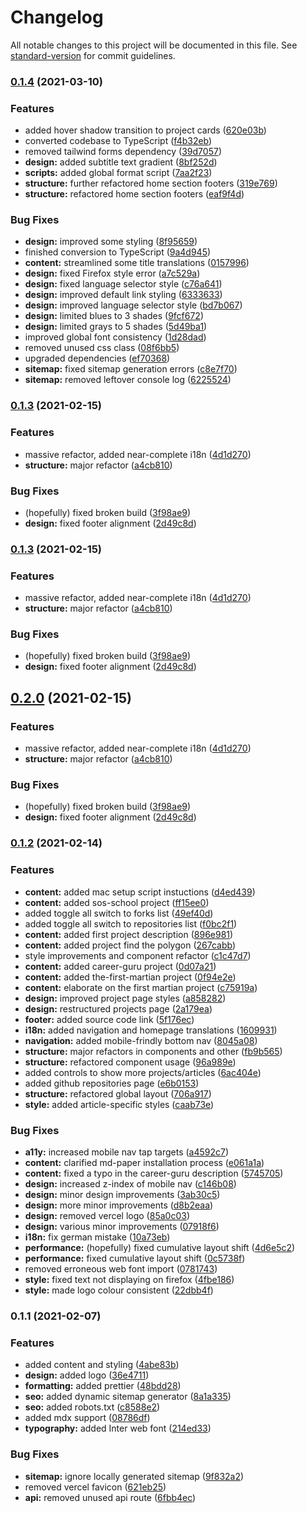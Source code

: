 # Changelog

All notable changes to this project will be documented in this file. See [standard-version](https://github.com/conventional-changelog/standard-version) for commit guidelines.

### [0.1.4](https://github.com/nico-bachner/v3/compare/v0.1.3...v0.1.4) (2021-03-10)


### Features

* added hover shadow transition to project cards ([620e03b](https://github.com/nico-bachner/v3/commit/620e03bffe6a9786955ab7c02fd3b2d39870b5c6))
* converted codebase to TypeScript ([f4b32eb](https://github.com/nico-bachner/v3/commit/f4b32ebb055390f3cb171a8728816ebdea218090))
* removed tailwind forms dependency ([39d7057](https://github.com/nico-bachner/v3/commit/39d7057838078a39f51815b2a65fac30af302531))
* **design:** added subtitle text gradient ([8bf252d](https://github.com/nico-bachner/v3/commit/8bf252dfb2d8f17c87eaa66077ac057f2e6d3e7c))
* **scripts:** added global format script ([7aa2f23](https://github.com/nico-bachner/v3/commit/7aa2f23eb1f398832162efb34cc8f842901068c7))
* **structure:** further refactored home section footers ([319e769](https://github.com/nico-bachner/v3/commit/319e769346dec707d01914a0ac0daa9f94b3db90))
* **structure:** refactored home section footers ([eaf9f4d](https://github.com/nico-bachner/v3/commit/eaf9f4d507661707727afb0a880dc543d7fbd0c6))


### Bug Fixes

* **design:** improved some styling ([8f95659](https://github.com/nico-bachner/v3/commit/8f95659ca9cdd81ad43a2512911f2b42ca0c9109))
* finished conversion to TypeScript ([9a4d945](https://github.com/nico-bachner/v3/commit/9a4d945a1842e563a2243565394a59ffa2146e2b))
* **content:** streamlined some title translations ([0157996](https://github.com/nico-bachner/v3/commit/0157996d360cda4ccd323f6bc3dee88f14927990))
* **design:** fixed Firefox style error ([a7c529a](https://github.com/nico-bachner/v3/commit/a7c529aa88c30a04d1003e7f5cfc10b144dbbea8))
* **design:** fixed language selector style ([c76a641](https://github.com/nico-bachner/v3/commit/c76a64100f89328ce6210b613c9bb58b06962e32))
* **design:** improved default link styling ([6333633](https://github.com/nico-bachner/v3/commit/6333633893380811d0b1608b283df7c494235de2))
* **design:** improved language selector style ([bd7b067](https://github.com/nico-bachner/v3/commit/bd7b067d25d93244c9db22a3cb3b4d83bf4a5856))
* **design:** limited blues to 3 shades ([9fcf672](https://github.com/nico-bachner/v3/commit/9fcf672c8658cc1b4ddd44bc48983e093cf07235))
* **design:** limited grays to 5 shades ([5d49ba1](https://github.com/nico-bachner/v3/commit/5d49ba14164d63f6b11dcb561684b2fe99260806))
* improved global font consistency ([1d28dad](https://github.com/nico-bachner/v3/commit/1d28dadfab43f1805e2bbc2e421992394eb4f089))
* removed unused css class ([08f6bb5](https://github.com/nico-bachner/v3/commit/08f6bb578a85472678fd39439f70f9d530e7265a))
* upgraded dependencies ([ef70368](https://github.com/nico-bachner/v3/commit/ef7036866b6633d4959c8708a9d0e30a03ed3122))
* **sitemap:** fixed sitemap generation errors ([c8e7f70](https://github.com/nico-bachner/v3/commit/c8e7f702a74ebe55929a5d5885fdf0756c9b5941))
* **sitemap:** removed leftover console log ([6225524](https://github.com/nico-bachner/v3/commit/6225524e31e72e82d62a76cdbec9559363e845d9))

### [0.1.3](https://github.com/nico-bachner/v3/compare/v0.1.2...v0.1.3) (2021-02-15)

### Features

-   massive refactor, added near-complete i18n ([4d1d270](https://github.com/nico-bachner/v3/commit/4d1d270d6b8819bfbab8467045645d97ec820d38))
-   **structure:** major refactor ([a4cb810](https://github.com/nico-bachner/v3/commit/a4cb8104350a58708f337514014c6094dfd4cabc))

### Bug Fixes

-   (hopefully) fixed broken build ([3f98ae9](https://github.com/nico-bachner/v3/commit/3f98ae9a2c1349b5b1d5c268710ca1a61096934f))
-   **design:** fixed footer alignment ([2d49c8d](https://github.com/nico-bachner/v3/commit/2d49c8dfa6bed784b8dc9391c475e8b78341d577))

### [0.1.3](https://github.com/nico-bachner/v3/compare/v0.1.2...v0.1.3) (2021-02-15)

### Features

-   massive refactor, added near-complete i18n ([4d1d270](https://github.com/nico-bachner/v3/commit/4d1d270d6b8819bfbab8467045645d97ec820d38))
-   **structure:** major refactor ([a4cb810](https://github.com/nico-bachner/v3/commit/a4cb8104350a58708f337514014c6094dfd4cabc))

### Bug Fixes

-   (hopefully) fixed broken build ([3f98ae9](https://github.com/nico-bachner/v3/commit/3f98ae9a2c1349b5b1d5c268710ca1a61096934f))
-   **design:** fixed footer alignment ([2d49c8d](https://github.com/nico-bachner/v3/commit/2d49c8dfa6bed784b8dc9391c475e8b78341d577))

## [0.2.0](https://github.com/nico-bachner/v3/compare/v0.1.2...v0.2.0) (2021-02-15)

### Features

-   massive refactor, added near-complete i18n ([4d1d270](https://github.com/nico-bachner/v3/commit/4d1d270d6b8819bfbab8467045645d97ec820d38))
-   **structure:** major refactor ([a4cb810](https://github.com/nico-bachner/v3/commit/a4cb8104350a58708f337514014c6094dfd4cabc))

### Bug Fixes

-   (hopefully) fixed broken build ([3f98ae9](https://github.com/nico-bachner/v3/commit/3f98ae9a2c1349b5b1d5c268710ca1a61096934f))
-   **design:** fixed footer alignment ([2d49c8d](https://github.com/nico-bachner/v3/commit/2d49c8dfa6bed784b8dc9391c475e8b78341d577))

### [0.1.2](https://github.com/nico-bachner/v3/compare/v0.1.1...v0.1.2) (2021-02-14)

### Features

-   **content:** added mac setup script instuctions ([d4ed439](https://github.com/nico-bachner/v3/commit/d4ed439b442d51ab5b75a5f082de506d8bddfcf1))
-   **content:** added sos-school project ([ff15ee0](https://github.com/nico-bachner/v3/commit/ff15ee09b58a2254e0964f8fc5bc89ec9c5c352e))
-   added toggle all switch to forks list ([49ef40d](https://github.com/nico-bachner/v3/commit/49ef40d9cb209a0ed383abe4a69ca436755633c1))
-   added toggle all switch to repositories list ([f0bc2f1](https://github.com/nico-bachner/v3/commit/f0bc2f1fbbcc1ecce2edc8613bcb2573967a1055))
-   **content:** added first project description ([896e981](https://github.com/nico-bachner/v3/commit/896e98155247b23df78ad1f65e776e7e78f0fadc))
-   **content:** added project find the polygon ([267cabb](https://github.com/nico-bachner/v3/commit/267cabb199836b78c3084b1e072b932945562fca))
-   style improvements and component refactor ([c1c47d7](https://github.com/nico-bachner/v3/commit/c1c47d7ffc88595b5ba45c96a6ed9cd239b44bcb))
-   **content:** added career-guru project ([0d07a21](https://github.com/nico-bachner/v3/commit/0d07a2122469b908998a5adaad6da6d6bbbe5fa0))
-   **content:** added the-first-martian project ([0f94e2e](https://github.com/nico-bachner/v3/commit/0f94e2eacd7f832561b6be65fbd461d553e9590f))
-   **content:** elaborate on the first martian project ([c75919a](https://github.com/nico-bachner/v3/commit/c75919aed91a1d76153f1ab0168940e9fb18fa72))
-   **design:** improved project page styles ([a858282](https://github.com/nico-bachner/v3/commit/a858282358cb08d3ab41a9447d710d779b74e496))
-   **design:** restructured projects page ([2a179ea](https://github.com/nico-bachner/v3/commit/2a179ea0fc94c25dfcbe94e95386809e09ed2b68))
-   **footer:** added source code link ([5f176ec](https://github.com/nico-bachner/v3/commit/5f176ec77989236831e0f6b8dcb2730ac18cf9ad))
-   **i18n:** added navigation and homepage translations ([1609931](https://github.com/nico-bachner/v3/commit/1609931ab213b86d182b5c4b38eac99a177a341a))
-   **navigation:** added mobile-frindly bottom nav ([8045a08](https://github.com/nico-bachner/v3/commit/8045a08ebfd4141d7c4b6ebaf74b11809fd139f2))
-   **structure:** major refactors in components and other ([fb9b565](https://github.com/nico-bachner/v3/commit/fb9b565479c8fc68ef8d80965e861349a5eba76f))
-   **structure:** refactored component usage ([96a989e](https://github.com/nico-bachner/v3/commit/96a989e554f18473d7f9e65f8d863f8da33d0622))
-   added controls to show more projects/articles ([6ac404e](https://github.com/nico-bachner/v3/commit/6ac404e666ad1f6ac75aec34f786b61e5dbed645))
-   added github repositories page ([e6b0153](https://github.com/nico-bachner/v3/commit/e6b0153dddc3830a3c29a6bd08b55f744c381b99))
-   **structure:** refactored global layout ([706a917](https://github.com/nico-bachner/v3/commit/706a917b3beee69151e58552687423f63bd5fba6))
-   **style:** added article-specific styles ([caab73e](https://github.com/nico-bachner/v3/commit/caab73eabd2ba1d1a0241032da2ffa01f8f21b02))

### Bug Fixes

-   **a11y:** increased mobile nav tap targets ([a4592c7](https://github.com/nico-bachner/v3/commit/a4592c793cea369cab43be790fbb5fb4ee993668))
-   **content:** clarified md-paper installation process ([e061a1a](https://github.com/nico-bachner/v3/commit/e061a1aee9ceed3481cb73aec2326b31e4855e41))
-   **content:** fixed a typo in the career-guru description ([5745705](https://github.com/nico-bachner/v3/commit/5745705bd2aed6ed4ac3f8a01697dec743410032))
-   **design:** increased z-index of mobile nav ([c146b08](https://github.com/nico-bachner/v3/commit/c146b081ef07625f90d51e545d2a37a4919ca952))
-   **design:** minor design improvements ([3ab30c5](https://github.com/nico-bachner/v3/commit/3ab30c52b6533cfedddc3987c5b8ebd0dd7535b9))
-   **design:** more minor improvements ([d8b2eaa](https://github.com/nico-bachner/v3/commit/d8b2eaafa032fce8707107238d6c725c33e4f443))
-   **design:** removed vercel logo ([85a0c03](https://github.com/nico-bachner/v3/commit/85a0c0388ed9ee5c9abe203e2b932ec88d094a21))
-   **design:** various minor improvements ([07918f6](https://github.com/nico-bachner/v3/commit/07918f6a4d1a0f75d6250dca58c77ee20697d095))
-   **i18n:** fix german mistake ([10a73eb](https://github.com/nico-bachner/v3/commit/10a73eb971a5e954ecd15a2b11ef89a996a2c4f8))
-   **performance:** (hopefully) fixed cumulative layout shift ([4d6e5c2](https://github.com/nico-bachner/v3/commit/4d6e5c287e048bdac378f9afb49c17d454bb3973))
-   **performance:** fixed cumulative layout shift ([0c5738f](https://github.com/nico-bachner/v3/commit/0c5738f50dcc2ad63b1ba8b1e42ed41e1ddfe8da))
-   removed erroneous web font import ([0781743](https://github.com/nico-bachner/v3/commit/07817439ca5c2d3b6b48dcb34ac868e3e4580912))
-   **style:** fixed text not displaying on firefox ([4fbe186](https://github.com/nico-bachner/v3/commit/4fbe18695efd697f3f571cc2e3b543e963ef41b7))
-   **style:** made logo colour consistent ([22dbb4f](https://github.com/nico-bachner/v3/commit/22dbb4f59bae12e4a4111c2853d157293da66aba))

### 0.1.1 (2021-02-07)

### Features

-   added content and styling ([4abe83b](https://github.com/nico-bachner/v3/commit/4abe83b4c3807c9f85941de65a643cf6031b0af4))
-   **design:** added logo ([36e4711](https://github.com/nico-bachner/v3/commit/36e4711799485d52b33d7d54137ac4ea10d3dc48))
-   **formatting:** added prettier ([48bdd28](https://github.com/nico-bachner/v3/commit/48bdd280257f7b5c05667b77e44065537873f5cb))
-   **seo:** added dynamic sitemap generator ([8a1a335](https://github.com/nico-bachner/v3/commit/8a1a3351f795f29f2bd347cc7a373e1c28eaab06))
-   **seo:** added robots.txt ([c8588e2](https://github.com/nico-bachner/v3/commit/c8588e26993eabf05ad045d9f7deb53354872cbc))
-   added mdx support ([08786df](https://github.com/nico-bachner/v3/commit/08786df520d904888c2a301849393f59255d1c8e))
-   **typography:** added Inter web font ([214ed33](https://github.com/nico-bachner/v3/commit/214ed335e9037f28015f236af7dd0c2f1b590af3))

### Bug Fixes

-   **sitemap:** ignore locally generated sitemap ([9f832a2](https://github.com/nico-bachner/v3/commit/9f832a2bf7a5caaa2572f067064f73f254d996ac))
-   removed vercel favicon ([621eb25](https://github.com/nico-bachner/v3/commit/621eb256bababd91b693da8ec03b9b000601c3a5))
-   **api:** removed unused api route ([6fbb4ec](https://github.com/nico-bachner/v3/commit/6fbb4ec743ddfabfa06087f9c10995376dd76197))
